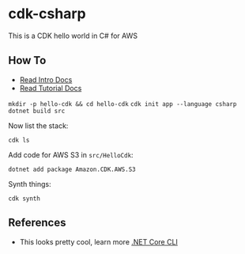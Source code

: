 # cdk-csharp
This is a CDK hello world in C# for AWS

## How To

* [Read Intro Docs](https://docs.aws.amazon.com/cdk/v1/guide/home.html)
* [Read Tutorial Docs](https://docs.aws.amazon.com/cdk/v1/guide/hello_world.html)

`mkdir -p hello-cdk && cd hello-cdk`
`cdk init app --language csharp`
`dotnet build src`

Now list the stack:

`cdk ls`

Add code for AWS S3 in `src/HelloCdk`:

`dotnet add package Amazon.CDK.AWS.S3`

Synth things:

`cdk synth`

## References

* This looks pretty cool, learn more [.NET Core CLI](https://docs.microsoft.com/dotnet/articles/core/) 
